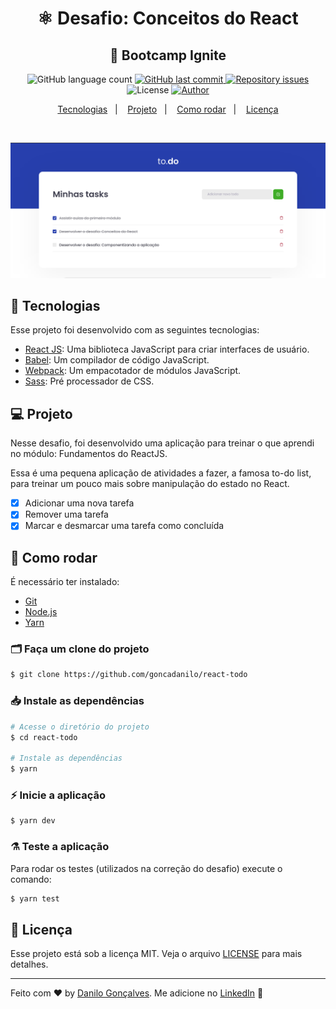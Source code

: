 <h1 align="center">
 ⚛ Desafio: Conceitos do React
</h1>
<h2 align="center">
  🚀 Bootcamp Ignite
</h2>

<p align="center">
  <img alt="GitHub language count" src="https://img.shields.io/github/languages/count/goncadanilo/react-todo.svg">

  <a href="https://github.com/goncadanilo/react-todo/commits/master">
    <img alt="GitHub last commit" src="https://img.shields.io/github/last-commit/goncadanilo/react-todo.svg">
  </a>

  <a href="https://github.com/goncadanilo/react-todo/issues">
    <img alt="Repository issues" src="https://img.shields.io/github/issues/goncadanilo/react-todo.svg">
  </a>

  <img alt="License" src="https://img.shields.io/badge/license-MIT-brightgreen">

  <a href="https://github.com/goncadanilo/">
    <img alt="Author" src="https://img.shields.io/badge/author-Danilo%20Gon%C3%A7alves-blue">
  </a>
</p>

<p align="center">
  <a href="#-tecnologias">Tecnologias</a>&nbsp;&nbsp;&nbsp;|&nbsp;&nbsp;&nbsp;
  <a href="#-projeto">Projeto</a>&nbsp;&nbsp;&nbsp;|&nbsp;&nbsp;&nbsp;
  <a href="#-como-rodar">Como rodar</a>&nbsp;&nbsp;&nbsp;|&nbsp;&nbsp;&nbsp;
  <a href="#-licença">Licença</a>
</p>

<br>

<p align="center">
  <img alt="Auth NestJS" src=".github/react-todo.png">
</p>

## 🚀 Tecnologias

Esse projeto foi desenvolvido com as seguintes tecnologias:

- [React JS](https://pt-br.reactjs.org/): Uma biblioteca JavaScript para criar interfaces de usuário.
- [Babel](https://babeljs.io/): Um compilador de código JavaScript.
- [Webpack](https://webpack.js.org/): Um empacotador de módulos JavaScript.
- [Sass](https://sass-lang.com/): Pré processador de CSS.

## 💻 Projeto

Nesse desafio, foi desenvolvido uma aplicação para treinar o que aprendi no módulo: Fundamentos do ReactJS.

Essa é uma pequena aplicação de atividades a fazer, a famosa to-do list, para treinar um pouco mais sobre manipulação do estado no React.

- [x] Adicionar uma nova tarefa
- [x] Remover uma tarefa
- [x] Marcar e desmarcar uma tarefa como concluída

## 🔧 Como rodar

É necessário ter instalado:
- [Git](https://git-scm.com)
- [Node.js](https://nodejs.org/)
- [Yarn](https://yarnpkg.com/)

### 🗂 Faça um clone do projeto

```bash
$ git clone https://github.com/goncadanilo/react-todo
```

### 📥 Instale as dependências
```bash
# Acesse o diretório do projeto
$ cd react-todo

# Instale as dependências
$ yarn
```

### ⚡ Inicie a aplicação
```bash
$ yarn dev
```

### ⚗ Teste a aplicação
Para rodar os testes (utilizados na correção do desafio) execute o comando:
```bash
$ yarn test
```

## 📝 Licença

Esse projeto está sob a licença MIT. Veja o arquivo [LICENSE](LICENSE) para mais detalhes.

---

Feito com ♥ by [Danilo Gonçalves](https://github.com/goncadanilo). Me adicione no [LinkedIn](https://www.linkedin.com/in/goncadanilo/) :wave:
